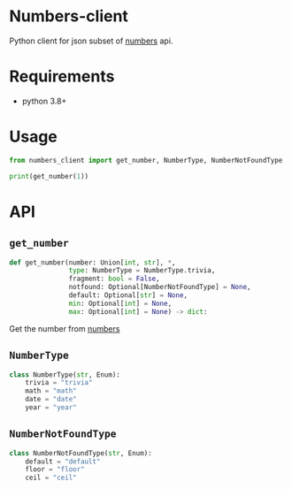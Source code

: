# Numbers-client

Python client for json subset of [numbers](http://numbersapi.com/) api.

# Requirements
- python 3.8+

# Usage
``` python
from numbers_client import get_number, NumberType, NumberNotFoundType

print(get_number(1))
```

# API

## `get_number`
``` python
def get_number(number: Union[int, str], *,
               type: NumberType = NumberType.trivia,
               fragment: bool = False,
               notfound: Optional[NumberNotFoundType] = None,
               default: Optional[str] = None,
               min: Optional[int] = None,
               max: Optional[int] = None) -> dict:
```
Get the number from [numbers](http://numbersapi.com/)

## `NumberType`
``` python
class NumberType(str, Enum):
    trivia = "trivia"
    math = "math"
    date = "date"
    year = "year"
```

## `NumberNotFoundType`
``` python
class NumberNotFoundType(str, Enum):
    default = "default"
    floor = "floor"
    ceil = "ceil"
```
